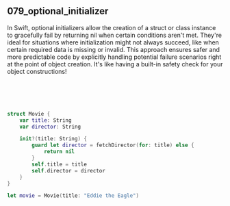 ## 079_optional_initializer

In Swift, optional initializers allow the creation of a struct or class instance to gracefully fail by returning nil when certain conditions aren't met. They're ideal for situations where initialization might not always succeed, like when certain required data is missing or invalid. This approach ensures safer and more predictable code by explicitly handling potential failure scenarios right at the point of object creation. It's like having a built-in safety check for your object constructions!

```swift





struct Movie {
    var title: String
    var director: String

    init?(title: String) {
        guard let director = fetchDirector(for: title) else {
            return nil
        }
        self.title = title
        self.director = director
    }
}

let movie = Movie(title: "Eddie the Eagle")
```